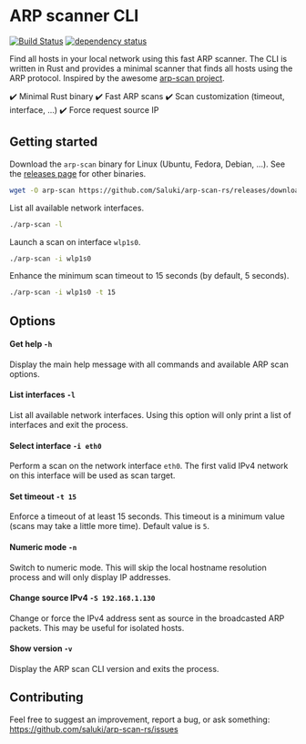 # ARP scanner CLI

[![Build Status](https://saluki.semaphoreci.com/badges/arp-scan-rs/branches/master.svg?style=shields)](https://saluki.semaphoreci.com/projects/arp-scan-rs)
[![dependency status](https://deps.rs/repo/github/Saluki/arp-scan-rs/status.svg)](https://deps.rs/repo/github/Saluki/arp-scan-rs)

Find all hosts in your local network using this fast ARP scanner. The CLI is written in Rust and provides a minimal scanner that finds all hosts using the ARP protocol. Inspired by the awesome [arp-scan project](https://github.com/royhills/arp-scan).

:heavy_check_mark: Minimal Rust binary
:heavy_check_mark: Fast ARP scans
:heavy_check_mark: Scan customization (timeout, interface, ...)
:heavy_check_mark: Force request source IP

## Getting started

Download the `arp-scan` binary for Linux (Ubuntu, Fedora, Debian, ...). See the [releases page](https://github.com/Saluki/arp-scan-rs/releases) for other binaries.

```bash
wget -O arp-scan https://github.com/Saluki/arp-scan-rs/releases/download/v0.3.0/arp-scan-v0.3.0-x86_64-unknown-linux-musl && chmod +x ./arp-scan
```

List all available network interfaces.

```bash
./arp-scan -l
```

Launch a scan on interface `wlp1s0`.

```bash
./arp-scan -i wlp1s0
```

Enhance the minimum scan timeout to 15 seconds (by default, 5 seconds).

```bash
./arp-scan -i wlp1s0 -t 15
```

## Options

#### Get help `-h`

Display the main help message with all commands and available ARP scan options.

#### List interfaces `-l`

List all available network interfaces. Using this option will only print a list of interfaces and exit the process.

#### Select interface `-i eth0`

Perform a scan on the network interface `eth0`. The first valid IPv4 network on this interface will be used as scan target.

#### Set timeout `-t 15`

Enforce a timeout of at least 15 seconds. This timeout is a minimum value (scans may take a little more time). Default value is `5`.

#### Numeric mode `-n`

Switch to numeric mode. This will skip the local hostname resolution process and will only display IP addresses.

#### Change source IPv4 `-S 192.168.1.130`

Change or force the IPv4 address sent as source in the broadcasted ARP packets. This may be useful for isolated hosts.

#### Show version `-v`

Display the ARP scan CLI version and exits the process.

## Contributing

Feel free to suggest an improvement, report a bug, or ask something: https://github.com/saluki/arp-scan-rs/issues
